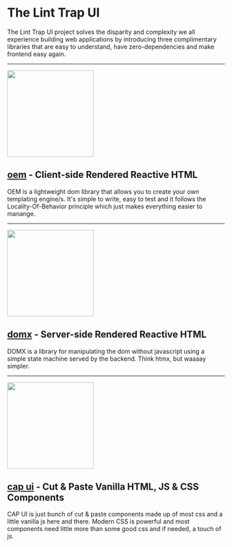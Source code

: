 # The Lint Trap UI
The Lint Trap UI project solves the disparity and complexity we all experience building web applications by introducing three complimentary libraries that are easy to understand, have zero-dependencies and make frontend easy again.

---

<img src="https://oem.js.org/assets/gfx/oem.png" width="200"/>

## [oem](https://oem.js.org) - Client-side Rendered Reactive HTML
OEM is a lightweight dom library that allows you to create your own templating engine/s. It's simple to write, easy to test and it follows the Locality-Of-Behavior principle which just makes everything easier to manange.

---

<img src="https://domx.js.org/static/images/domx.png" width="200"/>


## [domx](https://domx.js.org) - Server-side Rendered Reactive HTML
DOMX is a library for manipulating the dom without javascript using a simple state machine served by the backend. Think htmx, but waaaay simpler.

---

<img src="https://linttrapmedia.github.io/capui/images/capui.png" width="200"/>

## [cap ui](https://linttrapmedia.github.io/capui) - Cut & Paste Vanilla HTML, JS & CSS Components
CAP UI is just bunch of cut & paste components made up of most css and a little vanilla js here and there. Modern CSS is powerful and most components need little more than some good css and if needed, a touch of js.
